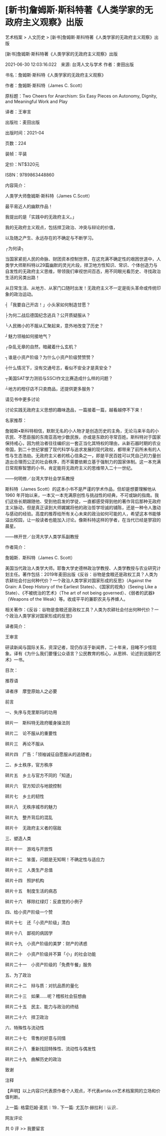 # [新书]詹姆斯·斯科特著《人类学家的无政府主义观察》出版

艺术档案 > 人文历史 > [新书]詹姆斯·斯科特著《人类学家的无政府主义观察》出版

[新书]詹姆斯·斯科特著《人类学家的无政府主义观察》出版

2021-06-30 12:03:16.022　来源: 台湾人文与学术 作者：麥田出版



书名：詹姆斯·斯科特《人类学家的无政府主义观察》

作者：詹姆斯·斯科特（James C. Scott）

原标题：Two Cheers for Anarchism: Six Easy Pieces on Autonomy, Dignity, and Meaningful Work and Play

译者：王审言

出版社：麦田出版

出版时间：2021-04

页数：224

装帧：平装

定价：NT$320元

ISBN：9789863448860



内容简介：

人类学大师詹姆斯‧斯科特（James C.Scott）

最平易近人的幽默作品！

 

我提出的是「实践中的无政府主义。」

我的无政府主义观点，包括捍卫政治、冲突与辩论的价值，

以及随之产生、永远存在的不确定与不断学习。

 

┌为何读┐

当国家紧扼人民的命脉、财团资本控制世界，在这充满不确定性的艰困世道中，人类学大师斯科特以29篇幽默的灵光片段，捍卫地方性知识、常识、个体创造力与自发性的无政府主义思维，带领我们审视世间百态，用不同眼光看历史、寻找政治生活的另类出路！

从日常生活、从地方、从家门口随时出发！无政府主义不一定是街头革命或传统印象的政治运动。

 

┤「我要自己开店！」小头家如何制造甘愿？

├为何二战后德国纪念逃兵？公开质疑服从？

└人民微小的不服从汇聚起来，意外地改变了历史？

┘魅力领袖如何接地气？

┌杂乱无章的自然，暗藏着什么玄机？

┐谁是小资产阶级？为什么小资产阶级赞赞赞？

┼什么情况下，没有交通号志，看似不安全才是真安全？

┬美国SAT学力测验与SSCI作文比赛造成什么样的问题？

┴地方的柑仔店不只卖商品，还提供更多服务？

请见书中更多讨论

讨论实践无政府主义思想的趣味逸品，一篇接着一篇，越看越停不下来！

 

名家推荐：

詹姆斯•斯科特相信，默默无名的小人物才是创造历史的主角，无论马来半岛的小农民、不愿臣服的东南亚高地少数民族，亦或是东欧的寻常百姓。斯科特对于国家保持戒心，因为统治者往往编织出一套正当化其特权的理由，从新石器时期的农业帝国，到二十世纪掌握了现代科学与追求发展的现代政权，都带来了前所未有的人性与生态浩劫。无政府主义者的核心信条之一，即是平民百姓可以凭自己的力量创造出合理而公正的社会秩序，而不需要依赖立基于强制力的国家体制。这一本充满日常观察智慧的小书，肯定能将无政府主义的思维带入二十一世纪。

——何明修／台湾大学社会学系教授



斯科特（James Scott）的这本小书不是严谨的学术作品，但却是想要理解他从1960 年开始以来，一本又一本充满原创性与挑战性的经典，不可或缺的指南。我们这些长期跟随他、受到他启发的学徒，一直都感受得到他的著作背后那种无政府主义脉动，但是真正读到大师娓娓将他的政治哲学坦诚的铺陈，还是一种令人激动与感动的经验。高度的推荐给所有关心未来的政治如何可能的人，希望这本书能够溢出校园，让一般读者也能加入讨论。像斯科特这样的学者，在当代已经是寥寂的晨星。

——林开世／台湾大学人类学系副教授

 

作者简介：

詹姆斯．斯科特（James C. Scott）

美国当代政治人类学大师。耶鲁大学史德林政治学教授、人类学教授与农业研究计划主任。著作包括：2019年麦田出版《反谷：谷物是食粮还是政权工具？人类为农耕社会付出何种代价？一个政治人类学家对国家形成的反思》（Against the Grain: A Deep History of the Earliest States）、《国家的视角》（Seeing Like a State）、《不被统治的艺术》（The art of not being governed）、《弱者的武器》（Weapons of the Weak）等。收成平平的兼职农夫与养蜂人。

相关著作：《反谷：谷物是食粮还是政权工具？人类为农耕社会付出何种代价？一个政治人类学家对国家形成的反思》

 译者简介：

王审言

研读新闻与国际关系，资深记者，现仍存活于新闻界，二十年来，目睹不少怪现象。译有《为什么我们要懂公众语言？公民教育的核心，从思辨、论述到说服的艺术》一书。

 

目次：

推荐语

译者序　摩登原始人之必要

前言

一、失序与克里斯玛的功用

碎片一　斯科特无政府暖身操法则

碎片二　论不服从的重要性

碎片三　再论不服从

碎片四　广告：「领袖诚征自愿服从的追随者」

二、乡土秩序，官方秩序

碎片五　乡土与官方不同的「知道」

碎片六　官方知识与地貌控制

碎片七　乡土的韧性

碎片八　无秩序城市的魅力

碎片九　整齐背后的混乱

碎片十　无政府主义者的宿敌

三、塑造人类

碎片十一　游戏与开放性

碎片十二　笨蛋，问题是无知啊！不确定性与适应力

碎片十三　人类生产总值

碎片十四　照护机构

碎片十五　制度生活的病态

碎片十六　移除红绿灯：反直觉的小例子

四、给小资产阶级一个赞

碎片十七　还「小资产阶级」清白

碎片十八　鄙视的病因学

碎片十九　小资产阶级的美梦：财产的诱惑

碎片二十　小资产阶级并不算「小」的社会功能

碎片二十一　小资产阶级的「免费午餐」服务

五、为了政治

碎片二十二　辩与质：对抗品质的量化

碎片二十三　如果……呢？稽核社会狂想曲

碎片二十五　民主、能力与政治的终结

碎片二十六　捍卫政治

六、特殊性与流动性

碎片二十七　零售的好意与同情

碎片二十八　重新找回特殊性、流动性与偶发性

碎片二十九　曲解历史的政治

致谢

注释

   【声明】以上内容只代表原作者个人观点，不代表artda.cn艺术档案网的立场和价值判断。

上一篇: 格雷厄姆·麦凯︱19..  下一篇: 尤瓦尔·赫拉利︱认识..   

网友评论

共 0 评 >>  我要留言